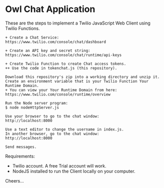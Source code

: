 # Owl Chat Application

These are the steps to implement a Twilio JavaScript Web Client using Twilio Functions.

````
+ Create a Chat Service:
https://www.twilio.com/console/chat/dashboard

+ Create an API key and secret string:
https://www.twilio.com/console/chat/runtime/api-keys

+ Create Twilio Function to create Chat access tokens.
++ Use the code in tokenchat.js (this repository).

Download this repository's zip into a working directory and unzip it.
Create an environment variable that is your Twilio Function Your Runtime Domain.
+ You can view your Your Runtime Domain from here:
https://www.twilio.com/console/runtime/overview

Run the Node server program:
$ node nodeHttpServer.js

Use your browser to go to the chat window:
http://localhost:8000

Use a text editor to change the username in index.js.
In another browser, go to the chat window:
http://localhost:8000

Send messages.
````


Requirements:

- Twilio account. A free Trial account will work.
- NodeJS installed to run the Client locally on your computer.



Cheers...
